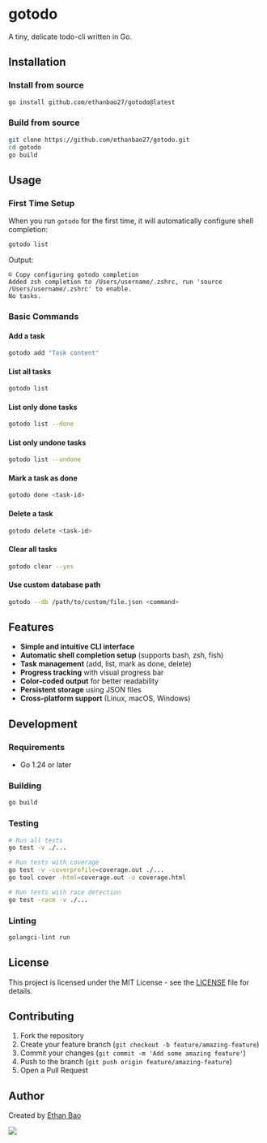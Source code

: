 # gotodo

A tiny, delicate todo-cli written in Go.

## Installation

### Install from source

```bash
go install github.com/ethanbao27/gotodo@latest
```

### Build from source

```bash
git clone https://github.com/ethanbao27/gotodo.git
cd gotodo
go build
```

## Usage

### First Time Setup

When you run `gotodo` for the first time, it will automatically configure shell completion:

```bash
gotodo list
```

Output:
```
© Copy configuring gotodo completion
Added zsh completion to /Users/username/.zshrc, run 'source /Users/username/.zshrc' to enable.
No tasks.
```

### Basic Commands

#### Add a task

```bash
gotodo add "Task content"
```

#### List all tasks

```bash
gotodo list
```

#### List only done tasks

```bash
gotodo list --done
```

#### List only undone tasks

```bash
gotodo list --undone
```

#### Mark a task as done

```bash
gotodo done <task-id>
```

#### Delete a task

```bash
gotodo delete <task-id>
```

#### Clear all tasks

```bash
gotodo clear --yes
```

#### Use custom database path

```bash
gotodo --db /path/to/custom/file.json <command>
```

## Features

- **Simple and intuitive CLI interface**
- **Automatic shell completion setup** (supports bash, zsh, fish)
- **Task management** (add, list, mark as done, delete)
- **Progress tracking** with visual progress bar
- **Color-coded output** for better readability
- **Persistent storage** using JSON files
- **Cross-platform support** (Linux, macOS, Windows)

## Development

### Requirements

- Go 1.24 or later

### Building

```bash
go build
```

### Testing

```bash
# Run all tests
go test -v ./...

# Run tests with coverage
go test -v -coverprofile=coverage.out ./...
go tool cover -html=coverage.out -o coverage.html

# Run tests with race detection
go test -race -v ./...
```

### Linting

```bash
golangci-lint run
```

## License

This project is licensed under the MIT License - see the [LICENSE](LICENSE) file for details.

## Contributing

1. Fork the repository
2. Create your feature branch (`git checkout -b feature/amazing-feature`)
3. Commit your changes (`git commit -m 'Add some amazing feature'`)
4. Push to the branch (`git push origin feature/amazing-feature`)
5. Open a Pull Request

## Author

Created by [Ethan Bao](https://github.com/ethanbao27)

<a href="https://github.com/ethanbao27/gotodo/graphs/contributors">
  <img src="https://contrib.rocks/image?repo=ethanbao27/gotodo" />
</a>
